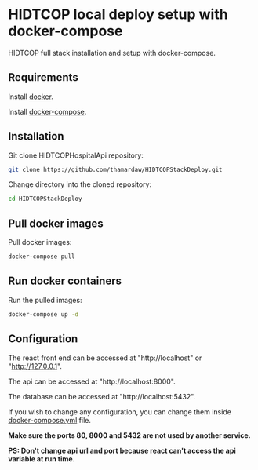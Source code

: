 # HIDTCOP local deploy setup with docker-compose

HIDTCOP full stack installation and setup with docker-compose.

## Requirements

Install [docker](https://docs.docker.com/get-docker/).

Install [docker-compose](https://docs.docker.com/compose/install/).

## Installation

Git clone HIDTCOPHospitalApi repository:

```bash
git clone https://github.com/thamardaw/HIDTCOPStackDeploy.git
```

Change directory into the cloned repository:

```bash
cd HIDTCOPStackDeploy
```

## Pull docker images

Pull docker images:

```bash
docker-compose pull
```

## Run docker containers

Run the pulled images:

```bash
docker-compose up -d
```

## Configuration

The react front end can be accessed at "http://localhost" or "http://127.0.0.1".

The api can be accessed at "http://localhost:8000".

The database can be accessed at "http://localhost:5432".

If you wish to change any configuration, you can change them inside [docker-compose.yml](./docker-compose.yml) file.

**Make sure the ports 80, 8000 and 5432 are not used by another service.**

**PS: Don't change api url and port because react can't access the api variable at run time.**
